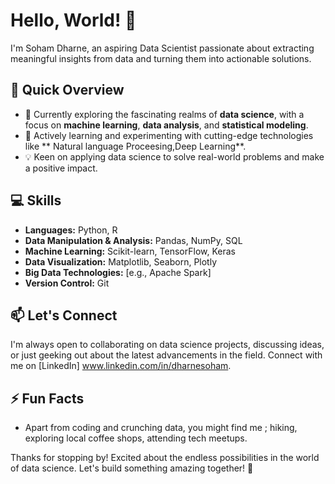 # Hello, World! 👋

I'm Soham Dharne, an aspiring Data Scientist passionate about extracting meaningful insights from data and turning them into actionable solutions.

## 🚀 Quick Overview

- 🔭 Currently exploring the fascinating realms of **data science**, with a focus on **machine learning**, **data analysis**, and **statistical modeling**.
- 🌱 Actively learning and experimenting with cutting-edge technologies like ** Natural language Proceesing,Deep Learning**.
- 💡 Keen on applying data science to solve real-world problems and make a positive impact.

## 💻 Skills

- **Languages:** Python, R
- **Data Manipulation & Analysis:** Pandas, NumPy, SQL
- **Machine Learning:** Scikit-learn, TensorFlow, Keras
- **Data Visualization:** Matplotlib, Seaborn, Plotly
- **Big Data Technologies:** [e.g., Apache Spark]
- **Version Control:** Git

## 📫 Let's Connect

I'm always open to collaborating on data science projects, discussing ideas, or just geeking out about the latest advancements in the field. Connect with me on [LinkedIn] www.linkedin.com/in/dharnesoham.

## ⚡ Fun Facts

- Apart from coding and crunching data, you might find me ; hiking, exploring local coffee shops, attending tech meetups.

Thanks for stopping by! Excited about the endless possibilities in the world of data science. Let's build something amazing together! 🌟


<!---
Data-eng15/Data-eng15 is a ✨ special ✨ repository because its `README.md` (this file) appears on your GitHub profile.
You can click the Preview link to take a look at your changes.
--->
